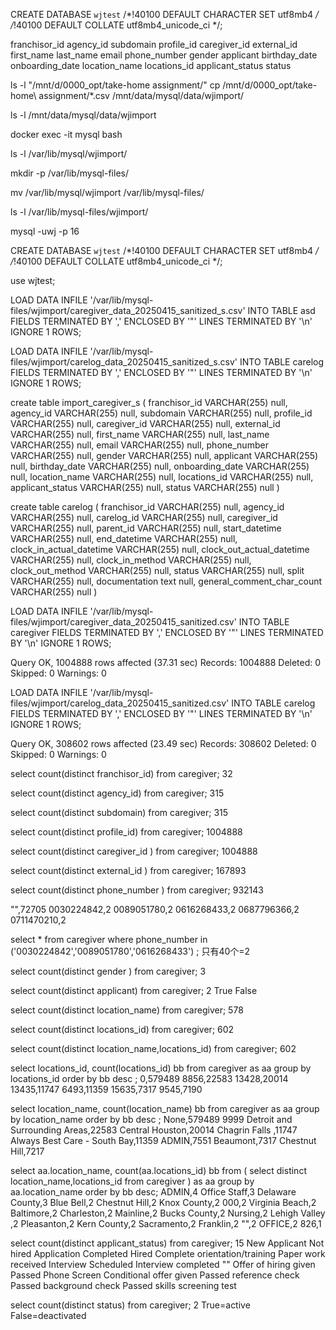 CREATE DATABASE `wjtest` /*!40100 DEFAULT CHARACTER SET utf8mb4 */ /*!40100 DEFAULT COLLATE utf8mb4_unicode_ci */;



franchisor_id
agency_id
subdomain
profile_id
caregiver_id
external_id
first_name
last_name
email
phone_number
gender
applicant
birthday_date
onboarding_date
location_name
locations_id
applicant_status
status









ls -l "/mnt/d/0000_opt/take-home assignment/"
cp /mnt/d/0000_opt/take-home\ assignment/*.csv  /mnt/data/mysql/data/wjimport/

ls -l /mnt/data/mysql/data/wjimport

docker exec -it mysql bash


ls -l /var/lib/mysql/wjimport/

mkdir -p /var/lib/mysql-files/

mv /var/lib/mysql/wjimport /var/lib/mysql-files/

ls -l /var/lib/mysql-files/wjimport/

mysql -uwj -p
16


CREATE DATABASE `wjtest` /*!40100 DEFAULT CHARACTER SET utf8mb4 */ /*!40100 DEFAULT COLLATE utf8mb4_unicode_ci */;


use wjtest;

LOAD DATA INFILE '/var/lib/mysql-files/wjimport/caregiver_data_20250415_sanitized_s.csv'
INTO TABLE asd
FIELDS TERMINATED BY ','
ENCLOSED BY '"'
LINES TERMINATED BY '\n'
IGNORE 1 ROWS;


LOAD DATA INFILE '/var/lib/mysql-files/wjimport/carelog_data_20250415_sanitized_s.csv'
INTO TABLE carelog
FIELDS TERMINATED BY ','
ENCLOSED BY '"'
LINES TERMINATED BY '\n'
IGNORE 1 ROWS;




create table import_caregiver_s
(
    franchisor_id    VARCHAR(255) null,
    agency_id        VARCHAR(255) null,
    subdomain        VARCHAR(255) null,
    profile_id       VARCHAR(255) null,
    caregiver_id     VARCHAR(255) null,
    external_id      VARCHAR(255) null,
    first_name       VARCHAR(255) null,
    last_name        VARCHAR(255) null,
    email            VARCHAR(255) null,
    phone_number     VARCHAR(255) null,
    gender           VARCHAR(255) null,
    applicant        VARCHAR(255) null,
    birthday_date    VARCHAR(255) null,
    onboarding_date  VARCHAR(255) null,
    location_name    VARCHAR(255) null,
    locations_id     VARCHAR(255) null,
    applicant_status VARCHAR(255) null,
    status           VARCHAR(255) null
)




create table carelog
(
franchisor_id VARCHAR(255) null,
agency_id VARCHAR(255) null,
carelog_id VARCHAR(255) null,
caregiver_id VARCHAR(255) null,
parent_id VARCHAR(255) null,
start_datetime VARCHAR(255) null,
end_datetime VARCHAR(255) null,
clock_in_actual_datetime VARCHAR(255) null,
clock_out_actual_datetime VARCHAR(255) null,
clock_in_method	 VARCHAR(255) null,
clock_out_method VARCHAR(255) null,
status VARCHAR(255) null,
split VARCHAR(255) null,
documentation text null,
general_comment_char_count VARCHAR(255) null
)




LOAD DATA INFILE '/var/lib/mysql-files/wjimport/caregiver_data_20250415_sanitized.csv'
INTO TABLE caregiver
FIELDS TERMINATED BY ','
ENCLOSED BY '"'
LINES TERMINATED BY '\n'
IGNORE 1 ROWS;

Query OK, 1004888 rows affected (37.31 sec)
Records: 1004888  Deleted: 0  Skipped: 0  Warnings: 0


LOAD DATA INFILE '/var/lib/mysql-files/wjimport/carelog_data_20250415_sanitized.csv'
INTO TABLE carelog
FIELDS TERMINATED BY ','
ENCLOSED BY '"'
LINES TERMINATED BY '\n'
IGNORE 1 ROWS;

Query OK, 308602 rows affected (23.49 sec)
Records: 308602  Deleted: 0  Skipped: 0  Warnings: 0




select count(distinct franchisor_id) from caregiver;
32

select count(distinct agency_id) from caregiver;
315

select count(distinct subdomain) from caregiver;
315

select count(distinct profile_id) from caregiver;
1004888


select count(distinct caregiver_id ) from caregiver;
1004888

select count(distinct external_id  ) from caregiver;
167893


select count(distinct phone_number  ) from caregiver;
932143

"",72705
0030224842,2
0089051780,2
0616268433,2
0687796366,2
0711470210,2



select *  from caregiver where phone_number in ('0030224842','0089051780','0616268433') ;
只有40个=2


select count(distinct gender  ) from caregiver;
3

select count(distinct applicant)  from caregiver;
2
True
False



select count(distinct location_name)  from caregiver;
578


select count(distinct locations_id)  from caregiver;
602

select count(distinct location_name,locations_id)  from caregiver;
602



select  locations_id, count(locations_id) bb  from caregiver  as aa
group by locations_id order by bb desc
;
0,579489
8856,22583
13428,20014
13435,11747
6493,11359
15635,7317
9545,7190



select  location_name, count(location_name) bb  from caregiver  as aa
group by location_name order by bb desc
;
None,579489
9999 Detroit and Surrounding Areas,22583
Central Houston,20014
Chagrin Falls ,11747
Always Best Care - South Bay,11359
ADMIN,7551
Beaumont,7317
Chestnut Hill,7217






select aa.location_name, count(aa.locations_id) bb from
( select distinct location_name,locations_id  from caregiver ) as aa
group by aa.location_name order by bb desc;
ADMIN,4
Office Staff,3
Delaware County,3
Blue Bell,2
Chestnut Hill,2
Knox County,2
000,2
Virginia Beach,2
Baltimore,2
Charleston,2
Mainline,2
Bucks County,2
Nursing,2
Lehigh Valley ,2
Pleasanton,2
Kern County,2
Sacramento,2
Franklin,2
"",2
OFFICE,2
826,1




select count(distinct applicant_status)  from caregiver;
15
New Applicant
Not hired
Application Completed
Hired
Complete orientation/training
Paper work received
Interview Scheduled
Interview completed
""
Offer of hiring given
Passed Phone Screen
Conditional offer given
Passed reference check
Passed background check
Passed skills screening test



select count(distinct status)  from caregiver;
2
True=active
False=deactivated
